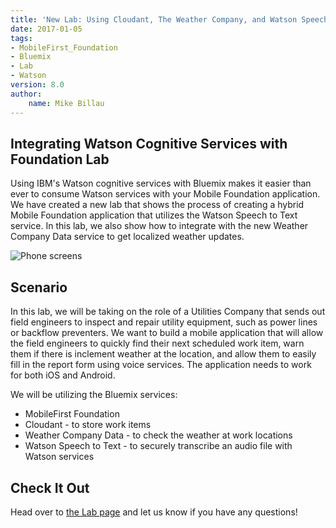 ```yaml
---
title: 'New Lab: Using Cloudant, The Weather Company, and Watson Speech to Text to build a Cognitive MobileFirst App'
date: 2017-01-05
tags:
- MobileFirst_Foundation
- Bluemix
- Lab
- Watson
version: 8.0
author:
    name: Mike Billau
---
```


## Integrating Watson Cognitive Services with Foundation Lab
Using IBM's Watson cognitive services with Bluemix makes it easier than ever to consume Watson services with your Mobile Foundation application. We have created a new lab that shows the process of creating a hybrid Mobile Foundation application that utilizes the Watson Speech to Text service. In this lab, we also show how to integrate with the new Weather Company Data service to get localized weather updates.

![Phone screens]({{site.baseurl}}/assets/blog/2017-01-05-integrating-cognitive-services/screenstory.png)

## Scenario
In this lab, we will be taking on the role of a Utilities Company that sends out field engineers to inspect and repair utility equipment, such as power lines or backflow preventers. We want to build a mobile application that will allow the field engineers to quickly find their next scheduled work item, warn them if there is inclement weather at the location, and allow them to easily fill in the report form using voice services. The application needs to work for both iOS and Android.

We will be utilizing the Bluemix services:
 - MobileFirst Foundation
 - Cloudant - to store work items
 - Weather Company Data - to check the weather at work locations
 - Watson Speech to Text - to securely transcribe an audio file with Watson services


## Check It Out
Head over to [the Lab page](https://mobilefirstplatform.ibmcloud.com/labs/developers/8.0/advancedutilityservice/) and let us know if you have any questions!
